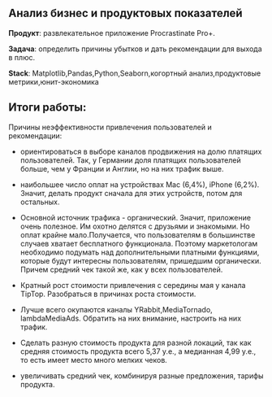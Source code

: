 ## Анализ бизнес и продуктовых показателей

**Продукт**: развлекательное приложение Procrastinate Pro+.

**Задача**: определить причины убытков и дать рекомендации для выхода в плюс.

**Stack**: Matplotlib,Pandas,Python,Seaborn,когортный анализ,продуктовые метрики,юнит-экономика

## Итоги работы:


Причины неэффективности привлечения пользователей и рекомендации:

* ориентироваться в выборе каналов продвижения на долю платящих пользователей. Так, у Германии доля платящих пользователей больше, чем у Франции и Англии, но на них трафик выше.
* наибольшее число оплат на устройствах  Mac (6,4%), iPhone (6,2%). Значит, делать продукт сначала для этих устройств, потом для остальных.
* Основной источник трафика - органический. Значит, приложение очень полезное. Им охотно делятся с друзьями и знакомыми. Но оплат крайне мало.Получается, что пользователям в большинстве случаев хватает бесплатного функционала. Поэтому маркетологам необходимо подумать над дополнительными платными функциями, которые будут интересны пользователям, пришедшим органически. Причем средний чек такой же, как у всех пользователей.

* Кратный рост стоимости привлечения с середины мая у канала TipTop. Разобраться в причинах роста стоимости.
* Лучше всего окупаются каналы YRabbit,MediaTornado, lambdaMediaAds. Обратить на них внимание, настроить на них трафик.
* Сделать разную стоимость продукта для разной локаций, так как средняя стоимость продукта всего 5,37 у.е., а медианная 4,99 у.е., то есть имеет место много мелких чеков. 
* увеличивать средний чек, комбинируя разные предложения, тарифы продукта.
